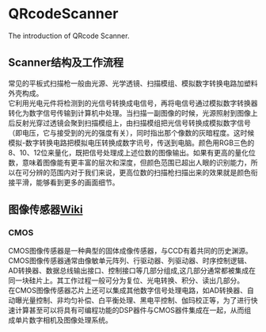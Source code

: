 # QRcodeScanner
The introduction of QRcode Scanner.

## Scanner结构及工作流程
常见的平板式扫描枪一般由光源、光学透镜、扫描模组、模拟数字转换电路加塑料外壳构成。<br>它利用光电元件将检测到的光信号转换成电信号，再将电信号通过模拟数字转换器转化为数字信号传输到计算机中处理。当扫描一副图像的时候，光源照射到图像上后反射光穿过透镜会聚到扫描模组上，由扫描模组把光信号转换成模拟数字信号（即电压，它与接受到的光的强度有关），同时指出那个像数的灰暗程度。这时候模拟-数字转换电路把模拟电压转换成数字讯号，传送到电脑。颜色用RGB三色的8、10、12位来量化，既把信号处理成上述位数的图像输出。如果有更高的量化位数，意味着图像能有更丰富的层次和深度，但颜色范围已超出人眼的识别能力，所以在可分辨的范围内对于我们来说，更高位数的扫描枪扫描出来的效果就是颜色衔接平滑，能够看到更多的画面细节。
## 图像传感器[Wiki](https://zh.wikipedia.org/wiki/%E5%9B%BE%E5%83%8F%E4%BC%A0%E6%84%9F%E5%99%A8)
### CMOS
CMOS图像传感器是一种典型的固体成像传感器，与CCD有着共同的历史渊源。CMOS图像传感器通常由像敏单元阵列、行驱动器、列驱动器、时序控制逻辑、AD转换器、数据总线输出接口、控制接口等几部分组成,这几部分通常都被集成在同一块硅片上。其工作过程一般可分为复位、光电转换、积分、读出几部分。<br>
在CMOS图像传感器芯片上还可以集成其他数字信号处理电路，如AD转换器、自动曝光量控制、非均匀补偿、白平衡处理、黑电平控制、伽玛校正等，为了进行快速计算甚至可以将具有可编程功能的DSP器件与CMOS器件集成在一起，从而组成单片数字相机及图像处理系统。

